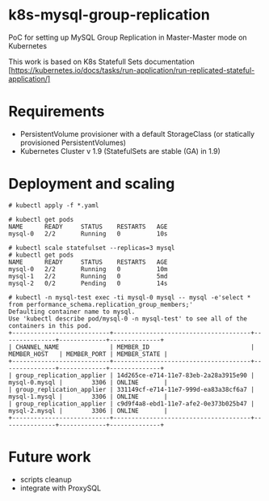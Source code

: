 # k8s-mysql-group-replication
PoC for setting up MySQL Group Replication in Master-Master mode on Kubernetes

This work is based on K8s Statefull Sets documentation [https://kubernetes.io/docs/tasks/run-application/run-replicated-stateful-application/]

# Requirements
- PersistentVolume provisioner with a default StorageClass (or statically provisioned PersistentVolumes)
- Kubernetes Cluster v 1.9 (StatefulSets are stable (GA) in 1.9)

# Deployment and scaling
```
# kubectl apply -f *.yaml

# kubectl get pods
NAME      READY     STATUS    RESTARTS   AGE
mysql-0   2/2       Running   0          10s
```
```
# kubectl scale statefulset --replicas=3 mysql
# kubectl get pods
NAME      READY     STATUS    RESTARTS   AGE
mysql-0   2/2       Running   0          10m
mysql-1   2/2       Running   0          5md
mysql-2   0/2       Pending   0          14s
```
```
# kubectl -n mysql-test exec -ti mysql-0 mysql -- mysql -e'select * from performance_schema.replication_group_members;'
Defaulting container name to mysql.
Use 'kubectl describe pod/mysql-0 -n mysql-test' to see all of the containers in this pod.
+---------------------------+--------------------------------------+---------------+-------------+--------------+
| CHANNEL_NAME              | MEMBER_ID                            | MEMBER_HOST   | MEMBER_PORT | MEMBER_STATE |
+---------------------------+--------------------------------------+---------------+-------------+--------------+
| group_replication_applier | 14d265ce-e714-11e7-83eb-2a28a3915e90 | mysql-0.mysql |        3306 | ONLINE       |
| group_replication_applier | 331149cf-e714-11e7-999d-ea83a38cf6a7 | mysql-1.mysql |        3306 | ONLINE       |
| group_replication_applier | c9d9f4a8-ebd1-11e7-afe2-0e373b025b47 | mysql-2.mysql |        3306 | ONLINE       |
+---------------------------+--------------------------------------+---------------+-------------+--------------+
```
# Future work
- scripts cleanup
- integrate with ProxySQL
